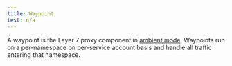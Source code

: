```yaml
---
title: Waypoint
test: n/a
---
```


A waypoint is the Layer 7 proxy component in [ambient mode](/docs/reference/glossary/#ambient).
Waypoints run on a per-namespace on per-service account basis and handle all traffic entering that namespace.
